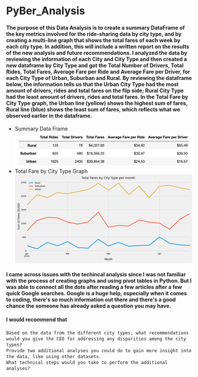 # PyBer_Analysis

#### The purpose of this Data Analysis is to create a summary DataFrame of the key metrics involved for the ride-sharing data by city type, and by creating a multi-line graph that shows the total fares of each week by each city type. In addition, this will include a written report on the results of the new analysis and future recommendations. I analyzed the data by reviewing the information of each City and City Type and then created a new dataframe by City Type and got the Total Number of Drivers, Total Rides, Total Fares, Average Fare per Ride and Average Fare per Driver, for each City Type of Urban, Suburban and Rural. By reviewing the dataframe below, the information tells us that the Urban City Type had the most amount of drivers, rides and total fares on the flip side; Rural City Type had the least amount of drivers, rides and total fares. In the Total Fare by City Type graph, the Urban line (yellow) shows the highest sum of fares, Rural line (blue) shows the least sum of fares, which reflects what we observed earlier in the dataframe.

- Summary Data Frame
![Summary DF](https://github.com/vrod237/PyBer_Analysis/blob/master/summary_df.png)
- Total Fare by City Type Graph
![Challenge Chart](https://github.com/vrod237/PyBer_Analysis/blob/master/Challenge.png)

#### I came across issues with the techincal analysis since I was not familiar with the process of creating graphs and using pivot tables in Python. But I was able to connect all the dots after reading a few articles after a few quick Google searches. Google is a huge help, especially when it comes to coding, there's so much information out there and there's a good chance the someone has already asked a question you may have. 


#### I would recommend that 


    Based on the data from the different city types, what recommendations would you give the CEO for addressing any disparities among the city types?
    Provide two additional analyses you could do to gain more insight into the data, like using other datasets.
    What technical steps would you take to perform the additional analyses?
